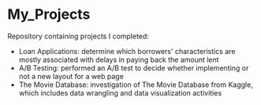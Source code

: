 # My_Projects
Repository containing projects I completed:

<ul>
  <li>Loan Applications: determine which borrowers' characteristics are mostly associated with delays in paying back the amount lent</li>
  <li>A/B Testing: performed an A/B test to decide whether implementing or not a new layout for a web page</li>
  <li>The Movie Database: investigation of The Movie Database from Kaggle, which includes data wrangling and data visualization activities</li>
</ul>
